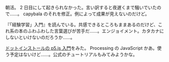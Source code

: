 朝活。 2 日目にして起きられなかった。言い訳すると夜遅くまで騒いでいたので……。 capybala のそれを修正。例によって成果が見えないのだけど。

『「経験学習」入門』を読んでいる。共感できるところもままあるのだけど、これ系の本のふわふわした言葉選びが苦手だ……。エンジョイメント。カタカナにしないといけないのだろうか……。

[ドットインストールの p5.js 入門](https://dotinstall.com/lessons/basic_p5js)をみた。 Processing の JavaScript かあ。使う予定はないけど……。公式のチュートリアルもみてみようかな。
